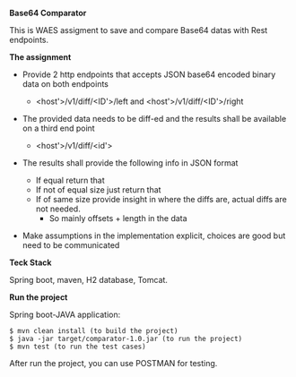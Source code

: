 **Base64 Comparator**

This is WAES assigment to save and compare Base64 datas with Rest endpoints.

**The assignment**

- Provide 2 http endpoints that accepts JSON base64 encoded binary data on both
  endpoints
  - <host'>/v1/diff/<ID'>/left and <host'>/v1/diff/<ID'>/right
  
- The provided data needs to be diff-ed and the results shall be available on a third end point 
  - <host'>/v1/diff/<id'> 

- The results shall provide the following info in JSON format 
    
    - If equal return that 
    - If not of equal size just return that 
    - If of same size provide insight in where the diffs are, actual diffs are not needed. 
        - So mainly offsets + length in the data 
        
-  Make assumptions in the implementation explicit, choices are good but need to be communicated

**Teck Stack**

Spring boot, maven, H2 database, Tomcat.

**Run the project**

Spring boot-JAVA application:

```
$ mvn clean install (to build the project)
$ java -jar target/comparator-1.0.jar (to run the project)
$ mvn test (to run the test cases)
```
After run the project, you can use POSTMAN for testing.

